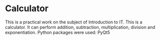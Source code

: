 # Calculator
This is a practical work on the subject of Introduction to IT.
This is a calculator. It can perform addition, subtraction, multiplication, division and exponentiation. Python packages were used: PyQt5
